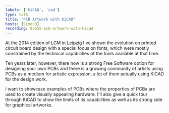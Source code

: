 ```yaml
---
labels: ['KiCAD', 'cad']
type: talk
title: "PCB Artwork with KiCAD"
hosts: [SimonB]
recording: 83655-pcb-artwork-with-kicad
---
```


At the 2014 edition of LGM in Leipzig I've shown the evolution on
printed circuit board design with a special focus on fonts, which were
mostly constrained by the technical capabilities of the tools available
at that time.

Ten years later, however, there now is a strong Free Software
option for designing your own PCBs and there is a growing community
of artists using PCBs as a medium for artistic expression, a lot of
them actually using KiCAD for the design work.

I want to showcase examples of PCBs where the properties of PCBs are
used to create visually appealing hardware. I'll also give a quick tour
through KiCAD to show the limits of its capabilities as well as its
strong side for graphical artworks.
